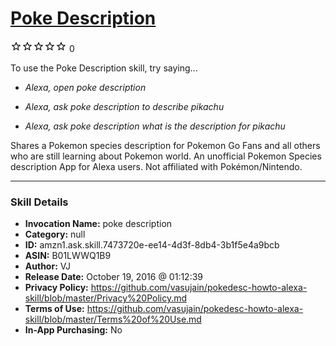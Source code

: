 # [Poke Description](http://alexa.amazon.com/#skills/amzn1.ask.skill.7473720e-ee14-4d3f-8db4-3b1f5e4a9bcb)
![0 stars](../../images/ic_star_border_black_18dp_1x.png)![0 stars](../../images/ic_star_border_black_18dp_1x.png)![0 stars](../../images/ic_star_border_black_18dp_1x.png)![0 stars](../../images/ic_star_border_black_18dp_1x.png)![0 stars](../../images/ic_star_border_black_18dp_1x.png) 0

To use the Poke Description skill, try saying...

* *Alexa, open poke description*

* *Alexa, ask poke description to describe pikachu*

* *Alexa, ask poke description what is the description for pikachu*

Shares a Pokemon species description for Pokemon Go Fans and all others who are still learning about Pokemon world. An unofficial Pokemon Species description App for Alexa users. Not affiliated with Pokémon/Nintendo.

***

### Skill Details

* **Invocation Name:** poke description
* **Category:** null
* **ID:** amzn1.ask.skill.7473720e-ee14-4d3f-8db4-3b1f5e4a9bcb
* **ASIN:** B01LWWQ1B9
* **Author:** VJ
* **Release Date:** October 19, 2016 @ 01:12:39
* **Privacy Policy:** https://github.com/vasujain/pokedesc-howto-alexa-skill/blob/master/Privacy%20Policy.md
* **Terms of Use:** https://github.com/vasujain/pokedesc-howto-alexa-skill/blob/master/Terms%20of%20Use.md
* **In-App Purchasing:** No
